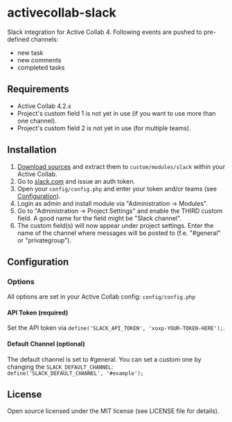 # activecollab-slack

Slack integration for Active Collab 4. Following events are pushed to pre-defined channels:

- new task
- new comments
- completed tasks


## Requirements

- Active Collab 4.2.x
- Project's custom field 1 is not yet in use (if you want to use more than one channel).
- Project's custom field 2 is not yet in use (for multiple teams).


## Installation

1. [Download sources](https://github.com/muckinger/activecollab-slack/archive/master.zip) and extract them to `custom/modules/slack` within your Active Collab.
2. Go to [slack.com](https://api.slack.com/web) and issue an auth token.
3. Open your `config/config.php` and enter your token and/or teams (see [Configuration](#configuration)). 
4. Login as admin and install module via "Administration → Modules".
5. Go to "Administration → Project Settings" and enable the THIRD custom field. A good name for the field might be "Slack channel".
6. The custom field(s) will now appear under project settings. Enter the name of the channel where messages will be posted to (f.e. "#general" or "privategroup").


## Configuration

### Options

All options are set in your Active Collab config: `config/config.php`

#### API Token (required)

Set the API token via `define('SLACK_API_TOKEN', 'xoxp-YOUR-TOKEN-HERE');`.

#### Default Channel (optional)

The default channel is set to #general. You can set a custom one by changing the `SLACK_DEFAULT_CHANNEL`:  
`define('SLACK_DEFAULT_CHANNEL', '#example');`


## License

Open source licensed under the MIT license (see LICENSE file for details).
